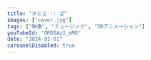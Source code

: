 ```yaml
---
title: "タとエ :: ぱ"
images: ["cover.jpg"]
tags: ["映像", "ミュージック", "3Dアニメーション"]
youTubeId: "ORDIApI_eM8"
date: "2024-01-01"
carouselDisabled: true
---
```

